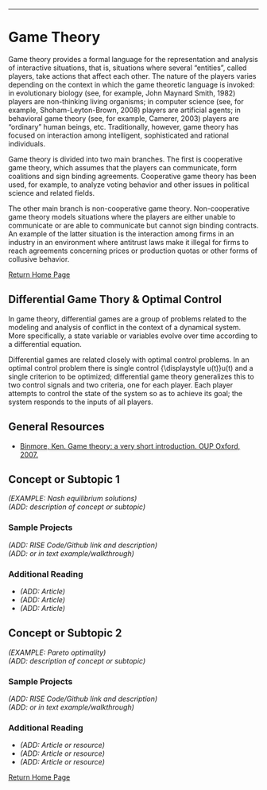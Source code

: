 ---
# Game Theory 
Game theory provides a formal language for the representation and analysis of interactive situations, that is, situations where several “entities”, called players, take actions that affect each other. The nature of the players varies depending on the context in which the game theoretic language is invoked: in evolutionary biology (see, for example, John Maynard Smith, 1982) players are non-thinking living organisms; in computer science (see, for example, Shoham-Leyton-Brown, 2008) players are artificial agents; in behavioral game theory (see, for example, Camerer, 2003) players are “ordinary” human beings, etc. Traditionally, however, game theory has focused on interaction among intelligent, sophisticated and rational individuals.

Game theory is divided into two main branches. The first is cooperative game theory, which assumes that the players can communicate, form coalitions and sign binding agreements. Cooperative game theory has been used, for example, to analyze voting behavior and other issues in political science and related fields.

The other main branch is non-cooperative game theory. Non-cooperative game theory models situations where the players are either unable to communicate or are able to communicate but cannot sign binding contracts. An example of the latter situation is the interaction among firms in an industry in an environment where antitrust laws make it illegal for firms to reach agreements concerning prices or production quotas or other forms of collusive behavior.

[Return Home Page](../index.md)
## Differential Game Thory & Optimal Control 
In game theory, differential games are a group of problems related to the modeling and analysis of conflict in the context of a dynamical system. More specifically, a state variable or variables evolve over time according to a differential equation.

Differential games are related closely with optimal control problems. In an optimal control problem there is single control {\displaystyle u(t)}u(t) and a single criterion to be optimized; differential game theory generalizes this to two control signals and two criteria, one for each player. Each player attempts to control the state of the system so as to achieve its goal; the system responds to the inputs of all players.

 ## General Resources
* [Binmore, Ken. Game theory: a very short introduction. OUP Oxford, 2007.](https://books.google.com/books?hl=en&lr=&id=0EXl-FXxs2oC&oi=fnd&pg=PP12&dq=game+theory+books&ots=nT9nvNTLFD&sig=fanGhU-l9kf5gIpMPXuoY2ip_Z0#v=onepage&q=game%20theory%20books&f=false)

## Concept or Subtopic 1
*(EXAMPLE: Nash equilibrium solutions)*\
*(ADD: description of concept or subtopic)*

### Sample Projects
*(ADD: RISE Code/Github link and description)*\
*(ADD: or in text example/walkthrough)*
 
### Additional Reading
+ *(ADD: Article)*
+ *(ADD: Article)*
+ *(ADD: Article)*


## Concept or Subtopic 2
*(EXAMPLE: Pareto optimality)*\
*(ADD: description of concept or subtopic)*

### Sample Projects
*(ADD: RISE Code/Github link and description)*\
*(ADD: or in text example/walkthrough)*

### Additional Reading
+ *(ADD: Article or resource)*
+ *(ADD: Article or resource)*
+ *(ADD: Article or resource)*

[Return Home Page](../index.md)
